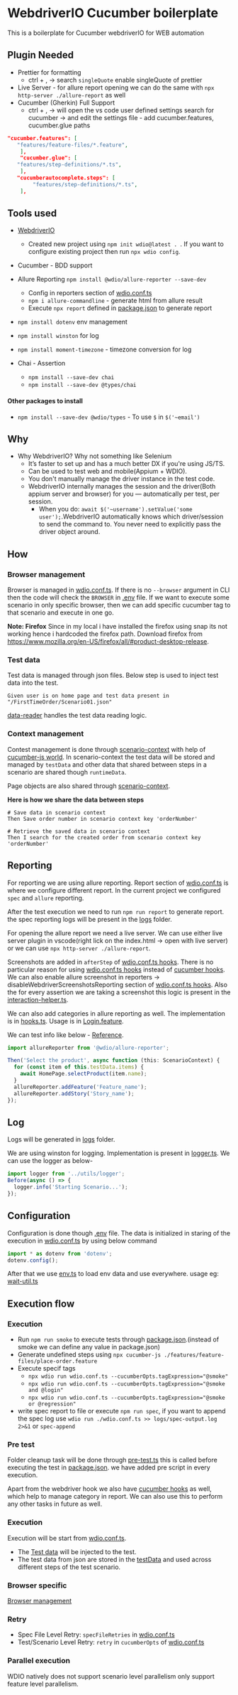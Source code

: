 # WebdriverIO Cucumber boilerplate

This is a boilerplate for Cucumber webdriverIO for WEB automation

## Plugin Needed

- Prettier for formatting
  - ctrl + , -> search `singleQuote` enable singleQuote of prettier
- Live Server - for allure report opening we can do the same with `npx http-server ./allure-report` as well
- Cucumber (Gherkin) Full Support
  - ctrl + , -> will open the vs code user defined settings search for cucumber -> and edit the settings file - add cucumber.features, cucumber.glue paths

```json
"cucumber.features": [
   "features/feature-files/*.feature",
	],
	"cucumber.glue": [
   "features/step-definitions/*.ts",
	],
   "cucumberautocomplete.steps": [
        "features/step-definitions/*.ts",
    ],

```

## Tools used

- [WebdriverIO](https://webdriver.io/docs/gettingstarted)
  - Created new project using `npm init wdio@latest . `. If you want to configure existing project then run `npx wdio config`.
- Cucumber - BDD support
- Allure Reporting `npm install @wdio/allure-reporter --save-dev`
  - Config in reporters section of [wdio.conf.ts](wdio.conf.ts)
  - `npm i allure-commandline` - generate html from allure result
  - Execute `npx report` defined in [package.json](package.json) to generate report
- `npm install dotenv` env management
- `npm install winston` for log
- `npm install moment-timezone` - timezone conversion for log
- Chai - Assertion

  - `npm install --save-dev chai`
  - `npm install --save-dev @types/chai`

#### Other packages to install

- `npm install --save-dev @wdio/types` - To use `$` in `$('~email')`

## Why

- Why WebdriverIO? Why not something like Selenium
  - It’s faster to set up and has a much better DX if you're using JS/TS.
  - Can be used to test web and mobile(Appium + WDIO).
  - You don't manually manage the driver instance in the test code.
  - WebdriverIO internally manages the session and the driver(Both appium server and browser) for you — automatically per test, per session.
    - When you do: `await $('~username').setValue('some user');`.WebdriverIO automatically knows which driver/session to send the command to. You never need to explicitly pass the driver object around.

## How

### Browser management

Browser is managed in [wdio.conf.ts](wdio.conf.ts). If there is no `--browser` argument in CLI then the code will check the `BROWSER` in [.env](.env) file. If we want to execute some scenario in only specific browser, then we can add specific cucumber tag to that scenario and execute in one go.

**Note: Firefox**
Since in my local i have installed the firefox using snap its not working hence i hardcoded the firefox path. Download firefox from https://www.mozilla.org/en-US/firefox/all/#product-desktop-release.

### Test data

Test data is managed through json files. Below step is used to inject test data into the test.

```feature
Given user is on home page and test data present in "/FirstTimeOrder/Scenario01.json"
```

[data-reader](features/utils/data-reader.ts) handles the test data reading logic.

### Context management

Contest management is done through [scenario-context](features/utils/scenario-context.ts) with help of [cucumber-js world](https://github.com/cucumber/cucumber-js/blob/main/docs/support_files/world.md). In scenario-context the test data will be stored and managed by `testData` and other data that shared between steps in a scenario are shared though `runtimeData`.

Page objects are also shared through [scenario-context](features/utils/scenario-context.ts).

**Here is how we share the data between steps**

```feature
# Save data in scenario context
Then Save order number in scenario context key 'orderNumber'

# Retrieve the saved data in scenario context
Then I search for the created order from scenario context key 'orderNumber'
```

## Reporting

For reporting we are using allure reporting. Report section of [wdio.conf.ts](wdio.conf.ts) is where we configure different report. In the current project we configured `spec` and `allure` reporting.

After the test execution we need to run `npm run report` to generate report. the spec reporting logs will be present in the [logs](logs) folder.

For opening the allure report we need a live server. We can use either live server plugin in vscode(right lick on the index.html -> open with live server) or we can use `npx http-server ./allure-report`.

Screenshots are added in `afterStep` of [wdio.conf.ts hooks](wdio.conf.ts). There is no particular reason for using [wdio.conf.ts hooks](wdio.conf.ts) instead of [cucumber hooks](features/step-definitions/hooks.ts). We can also enable allure screenshot in reporters -> disableWebdriverScreenshotsReporting section of [wdio.conf.ts hooks](wdio.conf.ts). Also the for every assertion we are taking a screenshot this logic is present in the [interaction-helper.ts](features/helpers/interaction-helper.ts).

We can also add categories in allure reporting as well. The implementation is in [hooks.ts](features/step-definitions/hooks.ts). Usage is in [Login.feature](features/feature-files/Login.feature).

We can test info like below - [Reference](https://webdriver.io/docs/allure-reporter#supported-allure-api).

```ts
import allureReporter from '@wdio/allure-reporter';

Then('Select the product', async function (this: ScenarioContext) {
  for (const item of this.testData.items) {
    await HomePage.selectProduct(item.name);
  }
  allureReporter.addFeature('Feature_name');
  allureReporter.addStory('Story_name');
});
```

## Log

Logs will be generated in [logs](logs) folder.

We are using winston for logging. Implementation is present in [logger.ts](features/utils/logger.ts). We can use the logger as below-

```ts
import logger from '../utils/logger';
Before(async () => {
  logger.info('Starting Scenario...');
});
```

## Configuration

Configuration is done though [.env](.env) file. The data is initialized in staring of the execution in [wdio.conf.ts](wdio.conf.ts) by using below command

```ts
import * as dotenv from 'dotenv';
dotenv.config();
```

After that we use [env.ts](features/utils/env.ts) to load env data and use everywhere. usage eg: [wait-util.ts](features/helpers/wait-util.ts)

## Execution flow

### Execution

- Run `npm run smoke` to execute tests through [package.json](package.json).(instead of smoke we can define any value in package.json)
- Generate undefined steps using `npx cucumber-js ./features/feature-files/place-order.feature`
- Execute specif tags
  - `npx wdio run wdio.conf.ts --cucumberOpts.tagExpression="@smoke"`
  - `npx wdio run wdio.conf.ts --cucumberOpts.tagExpression="@smoke and @login"`
  - `npx wdio run wdio.conf.ts --cucumberOpts.tagExpression="@smoke or @regression"`
- write spec report to file or execute `npm run spec`, if you want to append the spec log use `wdio run ./wdio.conf.ts >> logs/spec-output.log 2>&1` or `spec-append`

### Pre test

Folder cleanup task will be done through [pre-test.ts](features/utils/pre-test.ts) this is called before executing the test in [package.json](package.json). we have added pre script in every execution.

Apart from the webdriver hook we also have [cucumber hooks](features/step-definitions/hooks.ts) as well, which help to manage category in report. We can also use this to perform any other tasks in future as well.

### Execution

Execution will be start from [wdio.conf.ts](wdio.conf.ts).

- The [Test data](#test-data) will be injected to the test.
- The test data from json are stored in the [testData](features/utils/scenario-context.ts) and used across different steps of the test scenario.

### Browser specific

[Browser management](#browser-management)

### Retry

- Spec File Level Retry: `specFileRetries` in [wdio.conf.ts](wdio.conf.ts)
- Test/Scenario Level Retry: `retry` in `cucumberOpts` of [wdio.conf.ts](wdio.conf.ts)

### Parallel execution

WDIO natively does not support scenario level parallelism only support feature level parallelism.
